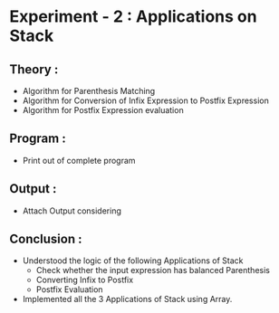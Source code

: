 # Experiment  - 2 : Applications on Stack
## Theory :
- Algorithm for Parenthesis Matching
- Algorithm for Conversion of Infix Expression to Postfix Expression
- Algorithm for Postfix Expression evaluation
## Program :
- Print out of complete program
## Output :
- Attach Output considering
## Conclusion :
- Understood the logic of the following Applications of Stack
  - Check whether the input expression has balanced Parenthesis
  - Converting Infix to Postfix
  - Postfix Evaluation
- Implemented all the 3 Applications of Stack using Array.
